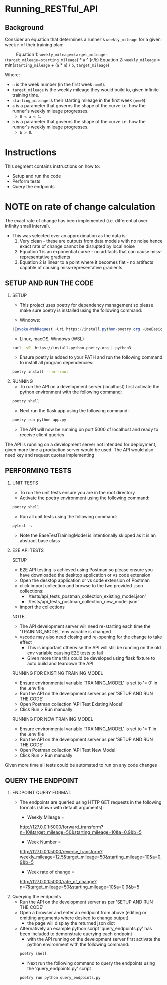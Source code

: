 # Running_RESTful_API

## Background

Consider an equation that determines a runner's `weekly_mileage` for a given week `n` of their training plan:

&nbsp;&nbsp;&nbsp;&nbsp;&nbsp;&nbsp;&nbsp;&nbsp; Equation 1: `weekly_mileage`=`target_mileage`−(`target_mileage`−`starting_mileage`) * `a` ^ (`n`/`b`)
Equation 2: `weekly_mileage` = min(`starting_mileage` + (`a` * `n`) / `b`, `target_mileage`)

Where:
- `n` is the week number (in the first week `n==0`).
- `target_mileage` is the weekly mileage they would build to, given infinite training time.
- `starting_mileage` is their starting mileage in the first week (`n==0`).
- `a` is a parameter that governs the shape of the curve i.e. how the runner's weekly mileage progresses. 
    - `0 < a < 1`.
- `b` is a parameter that governs the shape of the curve i.e. how the runner's weekly mileage progresses.
    - `b > 0`.

# Instructions
This segment contains instructions on how to:
- Setup and run the code
- Perform tests
- Query the endpoints

# NOTE on rate of change calculation
The exact rate of change has been implemented (i.e. differential over infinity small interval).
- This was selected over an approximation as the data is:
    1. Very clean - these are outputs from data models with no noise hence exact rate of change cannot be disrupted by local noise
    2. Equation 1 is an exponential curve - no artifacts that can cause miss-representative gradients
    3. Equation 2 is linear to a point where it becomes flat - no artifacts capable of causing miss-representative gradients

## SETUP AND RUN THE CODE
1. SETUP
    - This project uses poetry for dependency management so please make sure poetry is installed using the following command:

    - Windows:
    ```ps1
    (Invoke-WebRequest -Uri https://install.python-poetry.org -UseBasicParsing).Content | python -
    ```
    - Linux, macOS, Windows (WSL)
    ```bash
    curl -sSL https://install.python-poetry.org | python3 -
    ```
    - Ensure poetry is added to your PATH and run the following command to install all program dependencies:
    ```bash
    poetry install --no--root
    ```
2. RUNNING
    - To run the API on a development server (localhost) first activate the python environment with the following command:
    ```bash
    poetry shell
    ```
    - Next run the flask app using the following command:
    ```bash
    poetry run python app.py
    ```
    - The API will now be running on port 5000 of localhost and ready to receive client queries

The API is running on a development server not intended for deployment, given more time a production server would be used.
The API would also need key and request quotas implementing

## PERFORMING TESTS
1. UNIT TESTS
    - To run the unit tests ensure you are in the root directory
    - Activate the poetry environment using the following command:
    ```bash
    poetry shell
    ```
    - Run all unit tests using the following command:
    ```bash
    pytest -v
    ```
    - Note the BaseTestTrainingModel is intentionally skipped as it is an abstract base class

2. E2E API TESTS

    SETUP
    - E2E API testing is achieved using Postman so please ensure you have downloaded the desktop application or vs code extension
    - Open the desktop application or vs code extension of Postman
    - click import collection and browse to the two provided .json collections:
        - '/tests/api_tests_postman_collection_existing_model.json' 
        - '/tests/api_tests_postman_collection_new_model.json'
    - import the collections

    NOTE: 
    - The API development server will need re-starting each time the 'TRAINING_MODEL' env variable is changed
    - vscode may also need closing and re-opening for the change to take effect
        - This is important otherwise the API will still be running on the old env variable causing E2E tests to fail
        - Given more time this could be developed using flask fixture to auto build and teardown the API

    RUNNING FOR EXISTING TRAINING MODEL
    - Ensure environmental variable 'TRAINING_MODEL' is set to '= 0' in the .env file
    - Run the API on the development server as per 'SETUP AND RUN THE CODE'
    - Open Postman collection 'API Test Existing Model'
    - Click Run > Run manually

    RUNNING FOR NEW TRAINING MODEL
    - Ensure environmental variable 'TRAINING_MODEL' is set to '= 1' in the .env file
    - Run the API on the development server as per 'SETUP AND RUN THE CODE'
    - Open Postman collection 'API Test New Model'
    - Click Run > Run manually

Given more time all tests could be automated to run on any code changes

## QUERY THE ENDPOINT
1. ENDPOINT QUERY FORMAT:
    - The endpoints are queried using HTTP GET requests in the following formats (shown with default arguments):
        - Weekly Mileage = 
        
        http://127.0.0.1:5000/forward_transform?n=10&target_mileage=50&starting_mileage=10&a=0.9&b=5
        - Week Number = 
        
        http://127.0.0.1:5000/reverse_transform?weekly_mileage=12.5&target_mileage=50&starting_mileage=10&a=0.9&b=5
        - Week rate of change = 
        
        http://127.0.0.1:5000/rate_of_change?n=7&target_mileage=50&starting_mileage=10&a=0.9&b=5
2. Querying the endpoints
    - Run the API on the development server as per 'SETUP AND RUN THE CODE'
    - Open a browser and enter an endpoint from above (editing or omitting arguments where desired to change output)
        - the page will display the returned json dict
    - Alternatively an example python script 'query_endpoints.py' has been included to demonstrate querying each endpoint
        - with the API running on the development server first activate the python environment with the following command:
        ```bash
        poetry shell
        ```
        - Next run the following command to query the endpoints using the 'query_endpoints.py' script
        ```bash
        poetry run python query_endpoints.py
        ```
